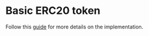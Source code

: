 # Basic ERC20 token

Follow this [guide](https://www.toptal.com/ethereum/create-erc20-token-tutorial#blog_post-article-author) for more details on the implementation.






 
 
